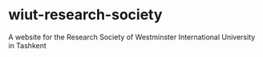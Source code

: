 # wiut-research-society
A website for the Research Society of Westminster International University in Tashkent
